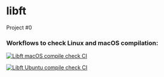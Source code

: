 # libft
Project #0

### Workflows to check Linux and macOS compilation:

[![Libft macOS compile check CI](https://github.com/xvoorvaa/libft/actions/workflows/MacOs_compilation.yml/badge.svg)](https://github.com/xvoorvaa/libft/actions/workflows/MacOs_compilation.yml)

[![Libft Ubuntu compile check CI](https://github.com/xvoorvaa/libft/actions/workflows/ubuntu_compilation.yml/badge.svg)](https://github.com/xvoorvaa/libft/actions/workflows/ubuntu_compilation.yml)
